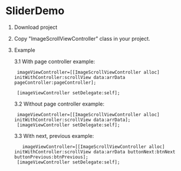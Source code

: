 # SliderDemo
1. Download project
2. Copy "ImageScrollViewController" class in your project.
3. Example

    3.1 With page controller example:


        imageViewController=[[ImageScrollViewController alloc] initWithController:scrollView data:arrData              pageController:pageController];
    
        [imageViewController setDelegate:self];
    
    3.2  Without page controller example:

        imageViewController=[[ImageScrollViewController alloc] initWithController:scrollView data:arrData];
        [imageViewController setDelegate:self];
  
    3.3 With next, previous example:

          imageViewController=[[ImageScrollViewController alloc] initWithController:scrollView data:arrData buttonNext:btnNext buttonPrevious:btnPrevious];
        [imageViewController setDelegate:self];
  
